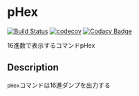 # pHex
[![Build Status](https://travis-ci.org/LeavaTail/pHex.svg?branch=master)](https://travis-ci.org/LeavaTail/pHex)
[![codecov](https://codecov.io/gh/LeavaTail/pHex/branch/master/graph/badge.svg)](https://codecov.io/gh/LeavaTail/pHex)
[![Codacy Badge](https://api.codacy.com/project/badge/Grade/92896c427d5e4520863485ce76dfa791)](https://www.codacy.com/app/LeavaTail/pHex?utm_source=github.com&amp;utm_medium=referral&amp;utm_content=LeavaTail/pHex&amp;utm_campaign=Badge_Grade)

16進数で表示するコマンドpHex

## Description
`pHex`コマンドは16進ダンプを出力する
